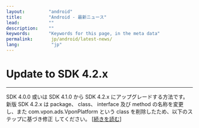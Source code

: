 ```yaml
---
layout:         "android"
title:          "Android - 最新ニュース"
lead:           ""
description:    ""
keywords:       "Keywords for this page, in the meta data"
permalink:       jp/android/latest-news/
lang:            "jp"
---
```

# Update to SDK 4.2.x
---
SDK 4.0.0 或いは SDK 4.1.0 から SDK 4.2.x にアップグレードする方法です。新版 SDK 4.2.x は package、 class、 interface 及び method の名称を変更し、また com.vpon.ads.VponPlatform という class を削除したため、以下のステップに基づき修正 してください。 [[続きを読む](update-to-SDK4_2_x)]
